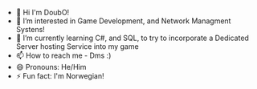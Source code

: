- 👋 Hi I'm DoubO!
- 👀 I’m interested in Game Development, and Network Managment Systens!
- 🌱 I’m currently learning C#, and SQL, to try to incorporate a Dedicated Server hosting Service into my game
- 📫 How to reach me - Dms :)
- 😄 Pronouns: He/Him
- ⚡ Fun fact: I'm Norwegian!

<!---
Doub0/Doub0 is a ✨ special ✨ repository because its `README.md` (this file) appears on your GitHub profile.
You can click the Preview link to take a look at your changes.
--->
